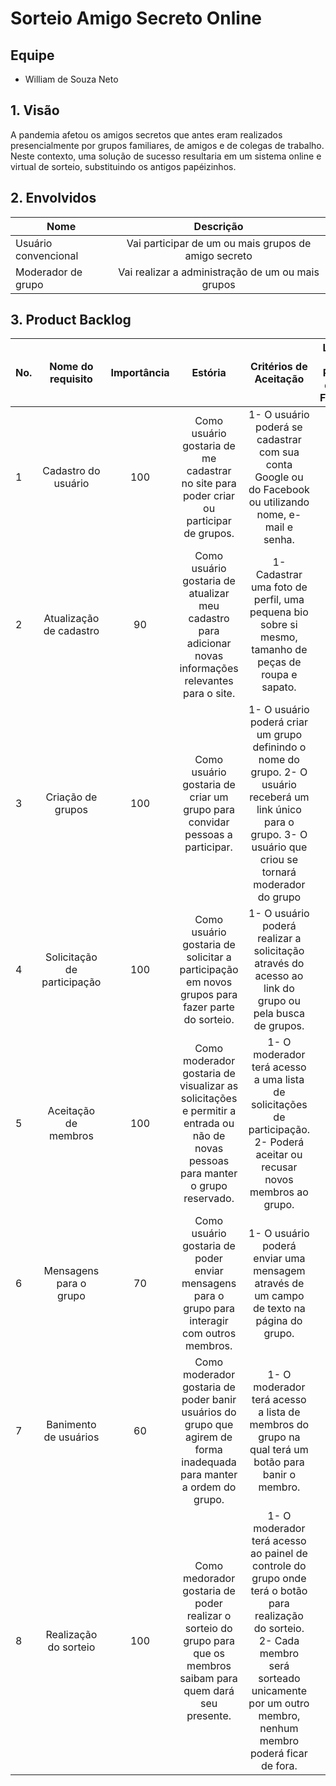 # Sorteio Amigo Secreto Online

## Equipe

* William de Souza Neto

## 1. Visão 

A pandemia  afetou os amigos secretos que antes eram realizados presencialmente por grupos familiares, de amigos e de colegas de trabalho. Neste contexto, uma solução de sucesso resultaria em um sistema online e virtual de sorteio, substituindo os antigos papéizinhos.

## 2. Envolvidos

| Nome                      | Descrição     |
| -------------             |:-------------:|
| Usuário convencional  | Vai participar de um ou mais grupos de amigo secreto |
| Moderador de grupo    | Vai realizar a administração de um ou mais grupos    |

## 3. Product Backlog

| No. | Nome do requisito      | Importância | Estória   | Critérios de Aceitação | Link para o Protótipo de Baixa Fidelidade  |
| ----|:---------------------: |:----------: | :-------: | :--------------------: | :----------------------------------------: |
| 1 | Cadastro do usuário | 100 | Como usuário gostaria de me cadastrar no site para poder criar ou participar de grupos. | 1- O usuário poderá se cadastrar com sua conta Google ou do Facebook ou utilizando nome, e-mail e senha. | Link |
| 2 | Atualização de cadastro | 90 | Como usuário gostaria de atualizar meu cadastro para adicionar novas informações relevantes para o site. | 1- Cadastrar uma foto de perfil, uma pequena bio sobre si mesmo, tamanho de peças de roupa e sapato. | Link |
| 3 | Criação de grupos | 100 | Como usuário gostaria de criar um grupo para convidar pessoas a participar. | 1- O usuário poderá criar um grupo definindo o nome do grupo. 2- O usuário receberá um link único para o grupo. 3- O usuário que criou se tornará moderador do grupo | Link |
| 4 | Solicitação de participação | 100 | Como usuário gostaria de solicitar a participação em novos grupos para fazer parte do sorteio. | 1- O usuário poderá realizar a solicitação através do acesso ao link do grupo ou pela busca de grupos. | Link |
| 5 | Aceitação de membros | 100 | Como moderador gostaria de visualizar as solicitações e permitir a entrada ou não de novas pessoas para manter o grupo reservado. | 1- O moderador terá acesso a uma lista de solicitações de participação. 2- Poderá aceitar ou recusar novos membros ao grupo. | Link |
| 6 | Mensagens para o grupo | 70 | Como usuário gostaria de poder enviar mensagens para o grupo para interagir com outros membros. | 1- O usuário poderá enviar uma mensagem através de um campo de texto na página do grupo. | Link |
| 7 | Banimento de usuários | 60 | Como moderador gostaria de poder banir usuários do grupo que agirem de forma inadequada para manter a ordem do grupo. | 1- O moderador terá acesso a lista de membros do grupo na qual terá um botão para banir o membro. | Link |
| 8 | Realização do sorteio | 100 | Como medorador gostaria de poder realizar o sorteio do grupo para que os membros saibam para quem dará seu presente. | 1- O moderador terá acesso ao painel de controle do grupo onde terá o botão para realização do sorteio. 2- Cada membro será sorteado unicamente por um outro membro, nenhum membro poderá ficar de fora.
